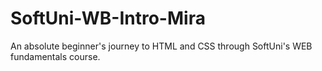 # SoftUni-WB-Intro-Mira
An absolute beginner's journey to HTML and CSS through SoftUni's WEB fundamentals course.
